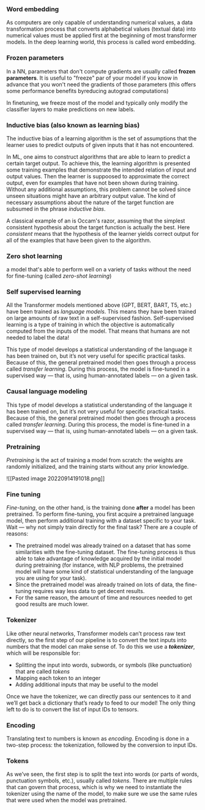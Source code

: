 
### Word embedding
As computers are only capable of understanding numerical values, a data transformation process that converts alphabetical values (textual data) into numerical values must be applied first at the beginning of most transformer models. In the deep learning world, this process is called word embedding.


### Frozen parameters
In a NN, parameters that don't compute gradients are usually called **frozen parameters**. It is useful to "freeze" par of your model if you know in advance that you won't need the gradients of those parameters (this offers some performance benefits byreducing autograd computations)

In finetuning, we freeze most of the model and typically only modify the classifier layers to make predictions on new labels. 


### Inductive bias (also known as learning bias)
The inductive bias of a learning algorithm is the set of assumptions that the learner uses to predict outputs of given inputs that it has not encountered. 

In ML, one aims to construct algorithms that are able to learn to predict a certain target output. To achieve this, the learning algorithm is presented some training examples that demonstrate the intended relation of input and output values. Then the learner is suppoosed to approximate the correct output, even for examples that have not been shown during training. Without any additional assumptions, this problem cannot be solved since unseen situations might have an arbitrary output value. The kind of necessary assumptions about the nature of the target function are subsumed in the phrase *inductive bias*. 

A classical example of an is Occam's razor, assuming that the simplest consistent hypothesis about the target function is actually the best. Here *consistent* means that the hypothesis of the learner yields correct output for all of the examples that have been given to the algorithm.



### Zero shot learning

a model that's able to perform well on a variety of tasks without the need for fine-tuning (called _zero-shot learning_)


### Self supervised learning
All the Transformer models mentioned above (GPT, BERT, BART, T5, etc.) have been trained as _language models_. This means they have been trained on large amounts of raw text in a self-supervised fashion. Self-supervised learning is a type of training in which the objective is automatically computed from the inputs of the model. That means that humans are not needed to label the data!

This type of model develops a statistical understanding of the language it has been trained on, but it’s not very useful for specific practical tasks. Because of this, the general pretrained model then goes through a process called _transfer learning_. During this process, the model is fine-tuned in a supervised way — that is, using human-annotated labels — on a given task.


### Causal language modeling
This type of model develops a statistical understanding of the language it has been trained on, but it’s not very useful for specific practical tasks. Because of this, the general pretrained model then goes through a process called _transfer learning_. During this process, the model is fine-tuned in a supervised way — that is, using human-annotated labels — on a given task.


### Pretraining
_Pretraining_ is the act of training a model from scratch: the weights are randomly initialized, and the training starts without any prior knowledge.

![[Pasted image 20220914191018.png]]


### Fine tuning
_Fine-tuning_, on the other hand, is the training done **after** a model has been pretrained. To perform fine-tuning, you first acquire a pretrained language model, then perform additional training with a dataset specific to your task. Wait — why not simply train directly for the final task? There are a couple of reasons:

-   The pretrained model was already trained on a dataset that has some similarities with the fine-tuning dataset. The fine-tuning process is thus able to take advantage of knowledge acquired by the initial model during pretraining (for instance, with NLP problems, the pretrained model will have some kind of statistical understanding of the language you are using for your task).
-   Since the pretrained model was already trained on lots of data, the fine-tuning requires way less data to get decent results.
-   For the same reason, the amount of time and resources needed to get good results are much lower.


### Tokenizer
Like other neural networks, Transformer models can’t process raw text directly, so the first step of our pipeline is to convert the text inputs into numbers that the model can make sense of. To do this we use a **_tokenizer_**, which will be responsible for:

-   Splitting the input into words, subwords, or symbols (like punctuation) that are called _tokens_
-   Mapping each token to an integer
-   Adding additional inputs that may be useful to the model

Once we have the tokenizer, we can directly pass our sentences to it and we’ll get back a dictionary that’s ready to feed to our model! The only thing left to do is to convert the list of input IDs to tensors.


### Encoding

Translating text to numbers is known as _encoding_. Encoding is done in a two-step process: the tokenization, followed by the conversion to input IDs.

### Tokens

As we’ve seen, the first step is to split the text into words (or parts of words, punctuation symbols, etc.), usually called _tokens_. There are multiple rules that can govern that process, which is why we need to instantiate the tokenizer using the name of the model, to make sure we use the same rules that were used when the model was pretrained.

